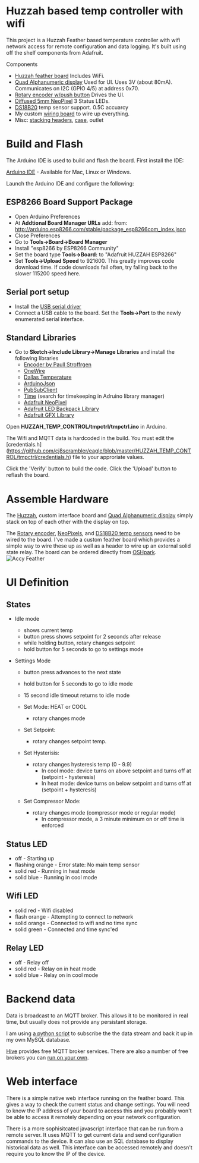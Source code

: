 Huzzah based temp controller with wifi
=======

This project is a Huzzah Feather based temperature controller with wifi
network access for remote configuration and data logging.  It's built using
off the shelf components from Adafruit.

Components
  * [Huzzah feather board](https://www.adafruit.com/products/2821) Includes WiFi.
  * [Quad Alphanumeric display](https://www.adafruit.com/products/3128) Used for UI.  Uses 3V (about 80mA).  Communicates on I2C (GPIO 4/5) at address 0x70.
  * [Rotary encoder w/push button](https://www.adafruit.com/products/377) Drives the UI.
  * [Diffused 5mm NeoPixel](https://www.adafruit.com/products/1938) 3 Status LEDs.
  * [DS18B20](https://www.adafruit.com/product/381) temp sensor support.  0.5C accuarcy
  * My custom [wiring board](https://oshpark.com/shared_projects/LvDRl5OG) to wire up everything.
  * Misc: [stacking headers](https://www.adafruit.com/products/2830), [case](https://www.amazon.com/gp/product/B0002BSRIO/ref=oh_aui_detailpage_o02_s00?ie=UTF8&psc=1), outlet

Build and Flash
=======

The Arduino IDE is used to build and flash the board.  First install the IDE:

   [Arduino IDE](https://www.arduino.cc/en/Main/Software) - Available for Mac, Linux or Windows.

Launch the Arduino IDE and configure the following:

ESP8266 Board Support Package
------
   * Open Arduino Preferences
   * At **Addtional Board Manager URLs** add: from: http://arduino.esp8266.com/stable/package_esp8266com_index.json
   * Close Preferences
   * Go to **Tools->Board->Board Manager**
   * Install "esp8266 by ESP8266 Community"
   * Set the board type **Tools->Board:** to "Adafruit HUZZAH ESP8266"
   * Set **Tools->Upload Speed** to 921600.  This greatly improves code download time.  If code downloads fail often, try falling back to the slower 115200 speed here.

Serial port setup
------
   * Install the [USB serial driver](https://www.silabs.com/products/mcu/Pages/USBtoUARTBridgeVCPDrivers.aspx)
   * Connect a USB cable to the board.  Set the **Tools->Port** to the newly enumerated serial interface.

Standard Libraries
------
   * Go to **Sketch->Include Library->Manage Libraries** and install the following libraries
      * [Encoder by Paull Stroffrgen](http://www.pjrc.com/teensy/td_libs_Encoder.html)
      * [OneWire](http://www.pjrc.com/teensy/td_libs_OneWire.html)
      * [Dallas Temperature](https://github.com/milesburton/Arduino-Temperature-Control-Library)
      * [ArduinoJson](https://github.com/bblanchon/ArduinoJson)
      * [PubSubClient](http://pubsubclient.knolleary.net/)
      * [Time](http://playground.arduino.cc/code/time) (search for timekeeping in Adruino library manager)
      * [Adafruit NeoPixel](https://github.com/adafruit/Adafruit_NeoPixel)
      * [Adafruit LED Backpack Library](https://github.com/adafruit/Adafruit_LED_Backpack)
      * [Adafruit GFX Library](https://github.com/adafruit/Adafruit-GFX-Library)


Open **HUZZAH_TEMP_CONTROL/tmpctrl/tmpctrl.ino** in Arduino.

The Wifi and MQTT data is hardcoded in the build.  You must edit the [credentials.h] (https://github.com/cj8scrambler/eagle/blob/master/HUZZAH_TEMP_CONTROL/tmpctrl/credentials.h)
file to your approriate values.

Click the 'Verify' button to build the code.  Click the 'Upload' button to reflash the board.

Assemble Hardware
=======

The [Huzzah](https://www.adafruit.com/products/2821), custom interface board and [Quad Alphanumeric display](https://www.adafruit.com/products/3128) simply stack on top of each other with the display on top.

The [Rotary encoder](https://www.adafruit.com/products/377), [NeoPixels](https://www.adafruit.com/products/1938), and [DS18B20 temp sensors](https://www.adafruit.com/product/381) need to be wired to the board.  I've made a custom feather board which provides a simple way to wire these up as well as a header to wire up an external solid state relay.  The board can be ordered directly from [OSHpark](https://oshpark.com/shared_projects/LvDRl5OG).
![Accy Feather](https://644db4de3505c40a0444-327723bce298e3ff5813fb42baeefbaa.ssl.cf1.rackcdn.com/98a158611c6dec4f94bbd1f513dae812.png)


UI Definition
=======
 
States
------
  * Idle mode
    * shows current temp
    * button press shows setpoint for 2 seconds after release
    * while holding button, rotary changes setpoint
    * hold button for 5 seconds to go to settings mode

  * Settings Mode
    * button press advances to the next state
    * hold button for 5 seconds to go to idle mode
    * 15 second idle timeout returns to idle mode

    * Set Mode: HEAT or COOL
      * rotary changes mode
    * Set Setpoint:
      * rotary changes setpoint temp.
    * Set Hysterisis:
      * rotary changes hysteresis temp (0 - 9.9)
        * In cool mode: device turns on above setpoint and turns off at (setpoint - hysteresis)
        * In heat mode: device turns on below setpoint and turns off at (setpoint + hysteresis)
    * Set Compressor Mode:
      * rotary changes mode (compressor mode or regular mode)
        * In compressor mode, a 3 minute minimum on or off time is enforced

Status LED
------
  * off          - Starting up
  * flashing orange - Error state: No main temp sensor
  * solid red    - Running in heat mode
  * solid blue   - Running in cool mode

Wifi LED
------
  * solid red    - Wifi disabled
  * flash orange - Attempting to connect to network
  * solid orange - Connected to wifi and no time sync
  * solid green  - Connected and time sync'ed

Relay LED
------
  * off          - Relay off
  * solid red    - Relay on in heat mode
  * solid blue   - Relay on in cool mode

Backend data
=======

Data is broadcast to an MQTT broker.  This allows it to be monitored in real time, but usually does
not provide any persistant storage.

I am using [a python script](https://gist.github.com/matbor/6532185) to subscribe the the data stream
and back it up in my own MySQL database.

[Hive](http://www.hivemq.com/try-out/) provides free MQTT broker services.  There are also a number
of free brokers you can [run on your own](http://blog.thingstud.io/getting-started/free-mqtt-brokers-for-thingstudio/).

Web interface
=======
There is a simple native web interface running on the feather board.  This gives a way to check
the current status and change settings.  You will need to know the IP address of your board to access
this and you probably won't be able to access it remotely depending on your network configuration.

There is a more sophisitcated javascript interface that can be run from a remote server.  It uses
MQTT to get current data and send configuration commands to the device.  It can also use an SQL
database to display historical data as well.  This interface can be accessed remotely and doesn't
require you to know the IP of the device.
